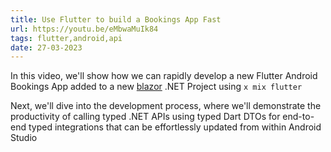 ```yaml
---
title: Use Flutter to build a Bookings App Fast
url: https://youtu.be/eMbwaMuIk84
tags: flutter,android,api
date: 27-03-2023
---
```


In this video, we'll show how we can rapidly develop a new Flutter Android Bookings App
added to a new [blazor](https://blazor.web-templates.io) .NET Project using `x mix flutter`

Next, we'll dive into the development process, where we'll demonstrate the productivity
of calling typed .NET APIs using typed Dart DTOs for end-to-end typed integrations
that can be effortlessly updated from within Android Studio
